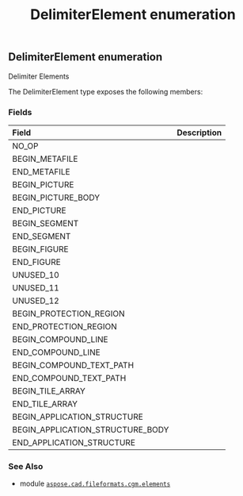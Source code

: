 ﻿---
title: DelimiterElement enumeration
second_title: Aspose.CAD for Python via .NET API References
description: 
type: docs
weight: 130
url: /python-net/aspose.cad.fileformats.cgm.elements/delimiterelement/
is_root: false
---

## DelimiterElement enumeration

Delimiter Elements



The DelimiterElement type exposes the following members:

### Fields
| Field | Description |
| :- | :- |
| NO_OP |  |
| BEGIN_METAFILE |  |
| END_METAFILE |  |
| BEGIN_PICTURE |  |
| BEGIN_PICTURE_BODY |  |
| END_PICTURE |  |
| BEGIN_SEGMENT |  |
| END_SEGMENT |  |
| BEGIN_FIGURE |  |
| END_FIGURE |  |
| UNUSED_10 |  |
| UNUSED_11 |  |
| UNUSED_12 |  |
| BEGIN_PROTECTION_REGION |  |
| END_PROTECTION_REGION |  |
| BEGIN_COMPOUND_LINE |  |
| END_COMPOUND_LINE |  |
| BEGIN_COMPOUND_TEXT_PATH |  |
| END_COMPOUND_TEXT_PATH |  |
| BEGIN_TILE_ARRAY |  |
| END_TILE_ARRAY |  |
| BEGIN_APPLICATION_STRUCTURE |  |
| BEGIN_APPLICATION_STRUCTURE_BODY |  |
| END_APPLICATION_STRUCTURE |  |



### See Also
* module [`aspose.cad.fileformats.cgm.elements`](..)
